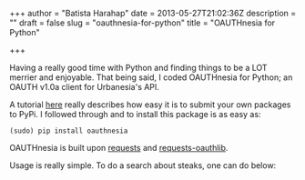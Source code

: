 +++
author = "Batista Harahap"
date = 2013-05-27T21:02:36Z
description = ""
draft = false
slug = "oauthnesia-for-python"
title = "OAUTHnesia for Python"

+++


Having a really good time with Python and finding things to be a LOT merrier and enjoyable. That being said, I coded OAUTHnesia for Python; an OAUTH v1.0a client for Urbanesia's API.

A tutorial <a href="http://www.scotttorborg.com/python-packaging/minimal.html" target="_blank">here</a> really describes how easy it is to submit your own packages to PyPi. I followed through and to install this package is as easy as:

<code>(sudo) pip install oauthnesia</code>

OAUTHnesia is built upon <a href="http://python-requests.org" target="_blank">requests</a> and <a href="https://pypi.python.org/pypi/requests-oauthlib" target="_blank">requests-oauthlib</a>.

Usage is really simple. To do a search about steaks, one can do below:

<script src="https://gist.github.com/tistaharahap/5659074.js"></script>